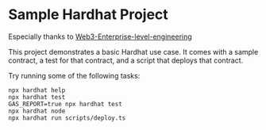 # Sample Hardhat Project

Especially thanks to [Web3-Enterprise-level-engineering](https://github.com/nishuzumi/Web3-Enterprise-level-engineering)

This project demonstrates a basic Hardhat use case. It comes with a sample contract, a test for that contract, and a script that deploys that contract.

Try running some of the following tasks:

```shell
npx hardhat help
npx hardhat test
GAS_REPORT=true npx hardhat test
npx hardhat node
npx hardhat run scripts/deploy.ts
```
